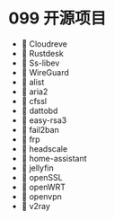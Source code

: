 # 099 开源项目

* 📄 Cloudreve
* 📄 Rustdesk
* 📄 Ss-libev
* 📄 WireGuard
* 📄 alist
* 📄 aria2
* 📄 cfssl
* 📄 dattobd
* 📄 easy-rsa3
* 📄 fail2ban
* 📄 frp
* 📄 headscale
* 📄 home-assistant
* 📄 jellyfin
* 📄 openSSL
* 📄 openWRT
* 📄 openvpn
* 📄 v2ray

‍
